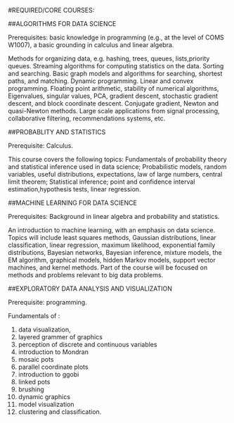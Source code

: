 #REQUIRED/CORE COURSES:

##ALGORITHMS FOR DATA SCIENCE

Prerequisites: basic knowledge in programming (e.g., at the level of COMS W1007), a basic grounding in calculus and linear algebra.

Methods for organizing data, e.g. hashing, trees, queues, lists,priority queues. Streaming algorithms for computing statistics on the data. 
Sorting and searching. Basic graph models and algorithms for searching, shortest paths, and matching. Dynamic programming. Linear and convex programming. 
Floating point arithmetic, stability of numerical algorithms, Eigenvalues, singular values, PCA, gradient descent, stochastic gradient descent, and block coordinate descent. 
Conjugate gradient, Newton and quasi-Newton methods. Large scale applications from signal processing, collaborative filtering, recommendations systems, etc.

##PROBABLITY AND STATISTICS

Prerequisite: Calculus.

This course covers the following topics: Fundamentals of probability theory and statistical inference used in data science; 
Probabilistic models, random variables, useful distributions, expectations, law of large numbers, central limit theorem; Statistical inference;
point and confidence interval estimation,hypothesis tests, linear regression.

##MACHINE LEARNING FOR DATA SCIENCE

Prerequisites: Background in linear algebra and probability and statistics.

An introduction to machine learning, with an emphasis on data science. Topics will include least squares methods, Gaussian distributions, linear classification, 
linear regression,  maximum likelihood, exponential family distributions, Bayesian networks, Bayesian inference, mixture models, the EM algorithm, graphical models, 
hidden Markov models, support vector machines, and kernel methods. Part of the course will be focused on methods and problems relevant to big data problems.

##EXPLORATORY DATA ANALYSIS AND VISUALIZATION

Prerequisite: programming.

Fundamentals of :

1) data visualization, 
2) layered grammer of graphics
3) perception of discrete and continuous variables
4) introduction to Mondran
5) mosaic pots
6) parallel coordinate plots
7) introduction to ggobi
8) linked pots
9) brushing
10) dynamic graphics
11) model visualization
12)  clustering and classification.
